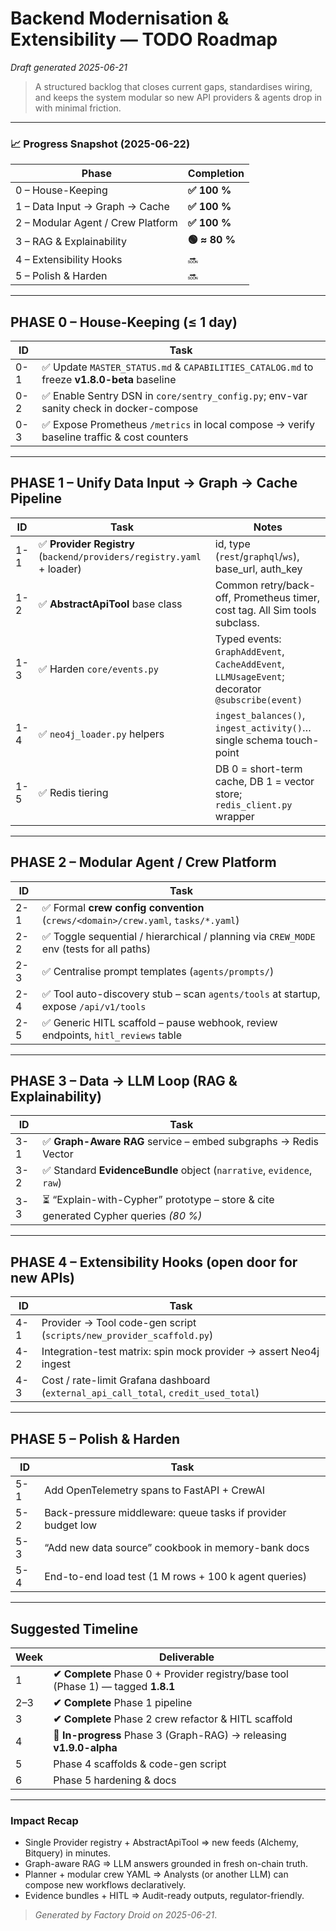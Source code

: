 # Backend Modernisation & Extensibility — TODO Roadmap
*Draft generated 2025-06-21*

> A structured backlog that closes current gaps, standardises wiring, and keeps the system modular so new API providers & agents drop in with minimal friction.

---

### 📈 Progress Snapshot (2025-06-22)
| Phase | Completion |
|-------|------------|
| 0 – House-Keeping | **✅ 100 %** |
| 1 – Data Input → Graph → Cache | **✅ 100 %** |
| 2 – Modular Agent / Crew Platform | **✅ 100 %** |
| 3 – RAG & Explainability | **🟢 ≈ 80 %** |
| 4 – Extensibility Hooks | 🔜 |
| 5 – Polish & Harden | 🔜 |

---

## PHASE 0 – House-Keeping (≤ 1 day)

| ID | Task |
|----|------|
| 0-1 | ✅ Update `MASTER_STATUS.md` & `CAPABILITIES_CATALOG.md` to freeze **v1.8.0-beta** baseline |
| 0-2 | ✅ Enable Sentry DSN in `core/sentry_config.py`; env-var sanity check in docker-compose |
| 0-3 | ✅ Expose Prometheus `/metrics` in local compose → verify baseline traffic & cost counters |

---

## PHASE 1 – Unify **Data Input → Graph → Cache** Pipeline

| ID | Task | Notes |
|----|------|-------|
| 1-1 | ✅ **Provider Registry** (`backend/providers/registry.yaml` + loader) | id, type (`rest`/`graphql`/`ws`), base_url, auth_key |
| 1-2 | ✅ **AbstractApiTool** base class | Common retry/back-off, Prometheus timer, cost tag.  All Sim tools subclass. |
| 1-3 | ✅ Harden `core/events.py` | Typed events: `GraphAddEvent`, `CacheAddEvent`, `LLMUsageEvent`; decorator `@subscribe(event)` |
| 1-4 | ✅ `neo4j_loader.py` helpers | `ingest_balances()`, `ingest_activity()`… single schema touch-point |
| 1-5 | ✅ Redis tiering | DB 0 = short-term cache, DB 1 = vector store; `redis_client.py` wrapper |

---

## PHASE 2 – Modular Agent / Crew Platform

| ID | Task |
|----|------|
| 2-1 | ✅ Formal **crew config convention** (`crews/<domain>/crew.yaml`, `tasks/*.yaml`) |
| 2-2 | ✅ Toggle sequential / hierarchical / planning via `CREW_MODE` env (tests for all paths) |
| 2-3 | ✅ Centralise prompt templates (`agents/prompts/`) |
| 2-4 | ✅ Tool auto-discovery stub – scan `agents/tools` at startup, expose `/api/v1/tools` |
| 2-5 | ✅ Generic HITL scaffold – pause webhook, review endpoints, `hitl_reviews` table |

---

## PHASE 3 – Data → LLM Loop (RAG & Explainability)

| ID | Task |
|----|------|
| 3-1 | ✅ **Graph-Aware RAG** service – embed subgraphs → Redis Vector |
| 3-2 | ✅ Standard **EvidenceBundle** object (`narrative`, `evidence`, `raw`) |
| 3-3 | ⏳ “Explain-with-Cypher” prototype – store & cite generated Cypher queries *(80 %)* |

---

## PHASE 4 – Extensibility Hooks (open door for new APIs)

| ID | Task |
|----|------|
| 4-1 | Provider → Tool code-gen script (`scripts/new_provider_scaffold.py`) |
| 4-2 | Integration-test matrix: spin mock provider → assert Neo4j ingest |
| 4-3 | Cost / rate-limit Grafana dashboard (`external_api_call_total`, `credit_used_total`) |

---

## PHASE 5 – Polish & Harden

| ID | Task |
|----|------|
| 5-1 | Add OpenTelemetry spans to FastAPI + CrewAI |
| 5-2 | Back-pressure middleware: queue tasks if provider budget low |
| 5-3 | “Add new data source” cookbook in memory-bank docs |
| 5-4 | End-to-end load test (1 M rows + 100 k agent queries) |

---

## Suggested Timeline

| Week | Deliverable |
|------|-------------|
| 1 | **✔ Complete** Phase 0 + Provider registry/base tool (Phase 1) — tagged **1.8.1** |
| 2–3 | **✔ Complete** Phase 1 pipeline |
| 3 | **✔ Complete** Phase 2 crew refactor & HITL scaffold |
| 4 | **🚧 In-progress** Phase 3 (Graph-RAG) → releasing **v1.9.0-alpha** |
| 5 | Phase 4 scaffolds & code-gen script |
| 6 | Phase 5 hardening & docs |

---

### Impact Recap
* Single Provider registry + AbstractApiTool ⇒ new feeds (Alchemy, Bitquery) in minutes.  
* Graph-aware RAG ⇒ LLM answers grounded in fresh on-chain truth.  
* Planner + modular crew YAML ⇒ Analysts (or another LLM) can compose new workflows declaratively.  
* Evidence bundles + HITL ⇒ Audit-ready outputs, regulator-friendly.

> _Generated by Factory Droid on 2025-06-21_.
